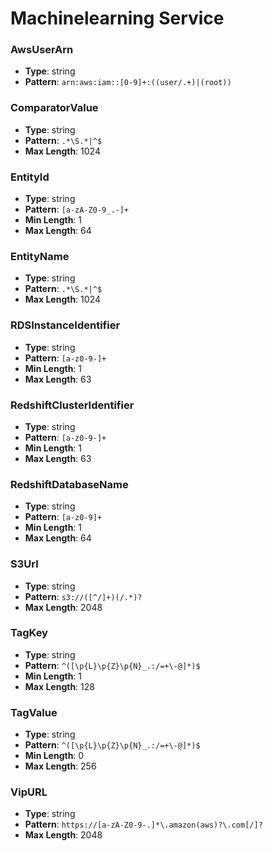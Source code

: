 # Machinelearning Service

### AwsUserArn
- **Type**: string
- **Pattern**: `arn:aws:iam::[0-9]+:((user/.+)|(root))`

### ComparatorValue
- **Type**: string
- **Pattern**: `.*\S.*|^$`
- **Max Length**: 1024

### EntityId
- **Type**: string
- **Pattern**: `[a-zA-Z0-9_.-]+`
- **Min Length**: 1
- **Max Length**: 64

### EntityName
- **Type**: string
- **Pattern**: `.*\S.*|^$`
- **Max Length**: 1024

### RDSInstanceIdentifier
- **Type**: string
- **Pattern**: `[a-z0-9-]+`
- **Min Length**: 1
- **Max Length**: 63

### RedshiftClusterIdentifier
- **Type**: string
- **Pattern**: `[a-z0-9-]+`
- **Min Length**: 1
- **Max Length**: 63

### RedshiftDatabaseName
- **Type**: string
- **Pattern**: `[a-z0-9]+`
- **Min Length**: 1
- **Max Length**: 64

### S3Url
- **Type**: string
- **Pattern**: `s3://([^/]+)(/.*)?`
- **Max Length**: 2048

### TagKey
- **Type**: string
- **Pattern**: `^([\p{L}\p{Z}\p{N}_.:/=+\-@]*)$`
- **Min Length**: 1
- **Max Length**: 128

### TagValue
- **Type**: string
- **Pattern**: `^([\p{L}\p{Z}\p{N}_.:/=+\-@]*)$`
- **Min Length**: 0
- **Max Length**: 256

### VipURL
- **Type**: string
- **Pattern**: `https://[a-zA-Z0-9-.]*\.amazon(aws)?\.com[/]?`
- **Max Length**: 2048

